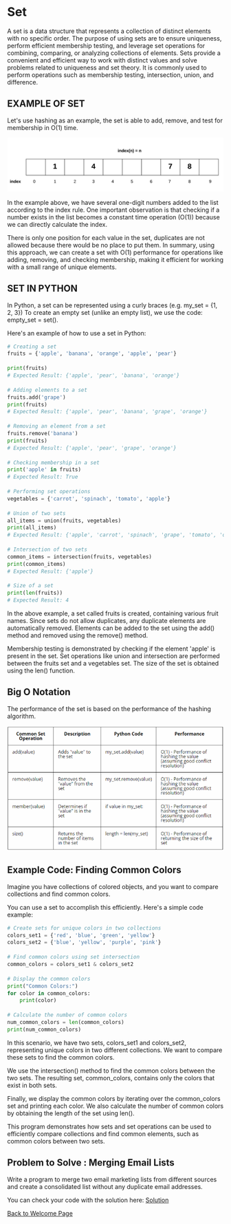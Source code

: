 # Set

A set is a data structure that represents a collection of distinct elements with no specific order. The purpose of using sets are to ensure uniqueness, perform efficient membership testing, and leverage set operations for combining, comparing, or analyzing collections of elements. Sets provide a convenient and efficient way to work with distinct values and solve problems related to uniqueness and set theory. It is commonly used to perform operations such as membership testing, intersection, union, and difference.

## EXAMPLE OF SET

Let's use hashing as an example, the set is able to add, remove, and test for membership in O(1) time.

![guess_design](set.jpeg)

In the example above, we have several one-digit numbers added to the list according to the index rule. One important observation is that checking if a number exists in the list becomes a constant time operation (O(1)) because we can directly calculate the index.

There is only one position for each value in the set, duplicates are not allowed because there would be no place to put them. In summary, using this approach, we can create a set with O(1) performance for operations like adding, removing, and checking membership, making it efficient for working with a small range of unique elements.

## SET IN PYTHON

In Python, a set can be represented using a curly braces (e.g. my_set = {1, 2, 3}) To create an empty set (unlike an empty list), we use the code: empty_set = set().

Here's an example of how to use a set in Python:

```python
# Creating a set
fruits = {'apple', 'banana', 'orange', 'apple', 'pear'}

print(fruits)
# Expected Result: {'apple', 'pear', 'banana', 'orange'}

# Adding elements to a set
fruits.add('grape')
print(fruits)
# Expected Result: {'apple', 'pear', 'banana', 'grape', 'orange'}

# Removing an element from a set
fruits.remove('banana')
print(fruits)
# Expected Result: {'apple', 'pear', 'grape', 'orange'}

# Checking membership in a set
print('apple' in fruits)
# Expected Result: True

# Performing set operations
vegetables = {'carrot', 'spinach', 'tomato', 'apple'}

# Union of two sets
all_items = union(fruits, vegetables)
print(all_items)
# Expected Result: {'apple', 'carrot', 'spinach', 'grape', 'tomato', 'orange', 'pear'}

# Intersection of two sets
common_items = intersection(fruits, vegetables)
print(common_items)
# Expected Result: {'apple'}

# Size of a set
print(len(fruits))
# Expected Result: 4


```

In the above example, a set called fruits is created, containing various fruit names. Since sets do not allow duplicates, any duplicate elements are automatically removed. Elements can be added to the set using the add() method and removed using the remove() method.

Membership testing is demonstrated by checking if the element 'apple' is present in the set. Set operations like union and intersection are performed between the fruits set and a vegetables set. The size of the set is obtained using the len() function.

## Big O Notation

The performance of the set is based on the performance of the hashing algorithm.

![guess_design](set2.png)



## Example Code: Finding Common Colors

Imagine you have collections of colored objects, and you want to compare collections and find common colors. 

You can use a set to accomplish this efficiently. Here's a simple code example:

```python
# Create sets for unique colors in two collections
colors_set1 = {'red', 'blue', 'green', 'yellow'}
colors_set2 = {'blue', 'yellow', 'purple', 'pink'}

# Find common colors using set intersection
common_colors = colors_set1 & colors_set2

# Display the common colors
print("Common Colors:")
for color in common_colors:
    print(color)

# Calculate the number of common colors
num_common_colors = len(common_colors)
print(num_common_colors)

```
In this scenario, we have two sets, colors_set1 and colors_set2, representing unique colors in two different collections. We want to compare these sets to find the common colors.

We use the intersection() method to find the common colors between the two sets. The resulting set, common_colors, contains only the colors that exist in both sets.

Finally, we display the common colors by iterating over the common_colors set and printing each color. We also calculate the number of common colors by obtaining the length of the set using len().

This program demonstrates how sets and set operations can be used to efficiently compare collections and find common elements, such as common colors between two sets.

## Problem to Solve : Merging Email Lists

Write a program to merge two email marketing lists from different sources and create a consolidated list without any duplicate email addresses.


You can check your code with the solution here: [Solution](set.py)



[Back to Welcome Page](0-Welcome.md)



